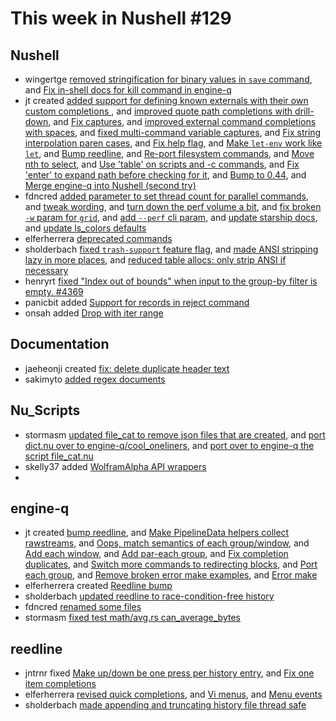 # This week in Nushell #129

## Nushell

- wingertge [removed stringification for binary values in `save` command](https://github.com/nushell/nushell/pull/4428), and [Fix in-shell docs for kill command in engine-q](https://github.com/nushell/nushell/pull/4393) 
- jt created [added support for defining known externals with their own custom completions ](https://github.com/nushell/nushell/pull/4425), and [improved quote path completions with drill-down](https://github.com/nushell/nushell/pull/4422), and [Fix captures](https://github.com/nushell/nushell/pull/4421), and [improved external command completions with spaces](https://github.com/nushell/nushell/pull/4420), and [fixed multi-command variable captures](https://github.com/nushell/nushell/pull/4413), and [Fix string interpolation paren cases](https://github.com/nushell/nushell/pull/4410), and [Fix help flag](https://github.com/nushell/nushell/pull/4398), and [Make `let-env` work like `let`](https://github.com/nushell/nushell/pull/4389), and [Bump reedline](https://github.com/nushell/nushell/pull/4388), and [Re-port filesystem commands](https://github.com/nushell/nushell/pull/4387), and [Move nth to select](https://github.com/nushell/nushell/pull/4385), and [Use 'table' on scripts and -c commands](https://github.com/nushell/nushell/pull/4377), and [Fix 'enter' to expand path before checking for it](https://github.com/nushell/nushell/pull/4370), and [Bump to 0.44](https://github.com/nushell/nushell/pull/4365), and [Merge engine-q into Nushell (second try)](https://github.com/nushell/nushell/pull/4364) 
- fdncred [added parameter to set thread count for parallel commands](https://github.com/nushell/nushell/pull/4424), and [tweak wording](https://github.com/nushell/nushell/pull/4415), and [turn down the perf volume a bit](https://github.com/nushell/nushell/pull/4412), and [fix broken `-w` param for `grid`](https://github.com/nushell/nushell/pull/4397), and [add `--perf` cli param](https://github.com/nushell/nushell/pull/4391), and [update starship docs](https://github.com/nushell/nushell/pull/4375), and [update ls_colors defaults](https://github.com/nushell/nushell/pull/4371) 
- elferherrera [deprecated commands](https://github.com/nushell/nushell/pull/4405) 
- sholderbach [fixed `trash-support` feature flag](https://github.com/nushell/nushell/pull/4394), and [made ANSI stripping lazy in more places](https://github.com/nushell/nushell/pull/4380), and [reduced table allocs: only strip ANSI if necessary](https://github.com/nushell/nushell/pull/4378) 
- henryrt [fixed "Index out of bounds" when input to the group-by filter is empty. #4369](https://github.com/nushell/nushell/pull/4382) 
- panicbit added [Support for records in reject command](https://github.com/nushell/nushell/pull/4373) 
- onsah added [Drop with iter range](https://github.com/nushell/nushell/pull/4242) 

## Documentation

- jaeheonji created [fix: delete duplicate header text](https://github.com/nushell/nushell.github.io/pull/219) 
- sakimyto [added regex documents](https://github.com/nushell/nushell.github.io/pull/218) 

## Nu_Scripts

- stormasm [updated file_cat to remove json files that are created](https://github.com/nushell/nu_scripts/pull/143), and [port dict.nu over to engine-q/cool_oneliners](https://github.com/nushell/nu_scripts/pull/142), and [port over to engine-q the script file_cat.nu](https://github.com/nushell/nu_scripts/pull/141) 
- skelly37 added [WolframAlpha API wrappers](https://github.com/nushell/nu_scripts/pull/140) 
- 
## engine-q


- jt created [bump reedline](https://github.com/nushell/engine-q/pull/970), and [Make PipelineData helpers collect rawstreams](https://github.com/nushell/engine-q/pull/969), and [Oops, match semantics of each group/window](https://github.com/nushell/engine-q/pull/967), and [Add each window](https://github.com/nushell/engine-q/pull/966), and [Add par-each group](https://github.com/nushell/engine-q/pull/965), and [Fix completion duplicates](https://github.com/nushell/engine-q/pull/964), and [Switch more commands to redirecting blocks](https://github.com/nushell/engine-q/pull/956), and [Port each group](https://github.com/nushell/engine-q/pull/953), and [Remove broken error make examples](https://github.com/nushell/engine-q/pull/951), and [Error make](https://github.com/nushell/engine-q/pull/948) 
- elferherrera created [Reedline bump](https://github.com/nushell/engine-q/pull/962) 
- sholderbach [updated reedline to race-condition-free history](https://github.com/nushell/engine-q/pull/955) 
- fdncred [renamed some files](https://github.com/nushell/engine-q/pull/952) 
- stormasm [fixed test math/avg.rs can_average_bytes](https://github.com/nushell/engine-q/pull/946) 

## reedline

- jntrnr fixed [Make up/down be one press per history entry](https://github.com/nushell/reedline/pull/306), and [Fix one item completions](https://github.com/nushell/reedline/pull/304) 
- elferherrera [revised quick completions](https://github.com/nushell/reedline/pull/305), and [Vi menus](https://github.com/nushell/reedline/pull/303), and [Menu events](https://github.com/nushell/reedline/pull/302) 
- sholderbach [made appending and truncating history file thread safe](https://github.com/nushell/reedline/pull/299) 
